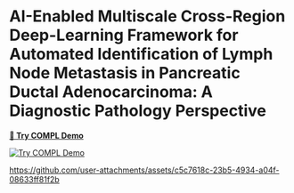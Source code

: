 # AI-Enabled Multiscale Cross-Region Deep-Learning Framework for Automated Identification of Lymph Node Metastasis in Pancreatic Ductal Adenocarcinoma: A Diagnostic Pathology Perspective

[**🚀 Try COMPL Demo**](http://cpolarnetdata.cn.cpolar.top/example1 "try COMPL")

[![Try COMPL Demo](https://img.shields.io/badge/TRY_DEMO-LIVE-brightgreen?style=for-the-badge)](http://cpolarnetdata.cn.cpolar.top/example1 "try COMPL")

https://github.com/user-attachments/assets/c5c7618c-23b5-4934-a04f-08633ff81f2b

